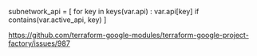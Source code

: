subnetwork_api = [
  for key in keys(var.api) : var.api[key]
  if contains(var.active_api, key)
]

https://github.com/terraform-google-modules/terraform-google-project-factory/issues/987
